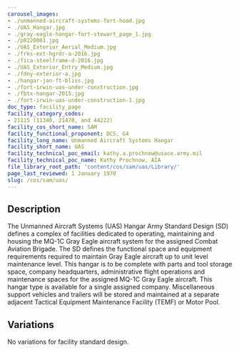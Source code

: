 ```yaml
---
carousel_images:
- ./unmanned-aircraft-systems-fort-hood.jpg
- ./UAS_Hangar.jpg
- ./gray-eagle-hangar-fort-stewart_page_1.jpg
- ./p8220001.jpg
- ./UAS_Exterior_Aerial_Medium.jpg
- ./frks-ext-hgrdr-a-2016.jpg
- ./fica-steelframe-d-2016.jpg
- ./UAS_Exterior_Entry_Medium.jpg
- ./fdny-exterior-a.jpg
- ./hangar-jan-ft-bliss.jpg
- ./fort-irwin-uas-under-construction.jpg
- ./fbtx-hangar-2015.jpg
- ./fort-irwin-uas-under-construction-1.jpg
doc_type: facility_page
facility_category_codes:
- 21115 (11340, 21470, and 44222)
facility_cos_short_name: SAM
facility_functional_proponent: DCS, G4
facility_long_name: Unmanned Aircraft Systems Hangar
facility_short_name: UAS
facility_technical_poc_email: kathy.a.prochnow@usace.army.mil
facility_technical_poc_name: Kathy Prochnow, AIA
file_library_root_path: 'content/cos/sam/uas/Library/'
page_last_reviewed: 1 January 1970
slug: /cos/sam/uas/
---
```




## Description

The Unmanned Aircraft Systems (UAS) Hangar Army Standard Design (SD) defines a complex of facilities dedicated to operating, maintaining and housing the MQ-1C Gray Eagle aircraft system for the assigned Combat Aviation Brigade. The SD defines the functional space and equipment requirements required to maintain Gray Eagle aircraft up to unit level maintenance level. This hangar is to be complete with parts and tool storage space, company headquarters, administrative flight operations and maintenance spaces for the assigned MQ-1C Gray Eagle aircraft. This hangar type is available for a single assigned company. Miscellaneous support vehicles and trailers will be stored and maintained at a separate adjacent Tactical Equipment Maintenance Facility (TEMF) or Motor Pool.

## Variations

No variations for facility standard design.